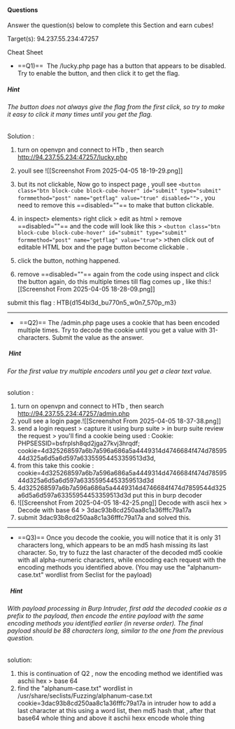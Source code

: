 #### Questions

Answer the question(s) below to complete this Section and earn cubes!

Target(s): 94.237.55.234:47257

Cheat Sheet

+ ==Q1)==  The /lucky.php page has a button that appears to be disabled. Try to enable the button, and then click it to get the flag.
##### Hint
###### The button does not always give the flag from the first click, so try to make it easy to click it many times until you get the flag.

Solution :  
1) turn on openvpn and connect to HTb , then search http://94.237.55.234:47257/lucky.php
2) youll see ![[Screenshot From 2025-04-05 18-19-29.png]]
3) but its not clickable, Now go to inspect page , youll see
`<button class="btn block-cube block-cube-hover" id="submit" type="submit" formmethod="post" name="getflag" value="true" disabled="">`  , you need to remove this  ==disabled=""== to make that button clickable. 

4) in inspect> elements> right click > edit as html > remove ==disabled=""== and the code will look like this >     `<button class="btn block-cube block-cube-hover" id="submit" type="submit" formmethod="post" name="getflag" value="true">`    >then click out of editable HTML box and the page button become clickable .
5) click the button, nothing happened.
6) remove ==disabled=""== again from the code  using inspect and click the button again, do this multiple times till flag comes up , like this:![[Screenshot From 2025-04-05 18-28-09.png]]

submit this flag : HTB{d154bl3d_bu770n5_w0n7_570p_m3}

---

-  ==Q2)== The /admin.php page uses a cookie that has been encoded multiple times. Try to decode the cookie until you get a value with 31-characters. Submit the value as the answer.
#####  Hint
###### For the first value try multiple encoders until you get a clear text value.

solution : 
1) turn on openvpn and connect to HTb , then search http://94.237.55.234:47257/admin.php
2) youll see a login page.![[Screenshot From 2025-04-05 18-37-38.png]]
3) send a login request > capture it using burp suite > in burp suite review the request >  you'll find a cookie being used :  Cookie: PHPSESSID=bsfrplsh8qd2jga27kvj3hrqdf; cookie=4d325268597a6b7a596a686a5a4449314d4746684f474d7859544d325a6d5a6d597a63355954453359513d3d,   
4) from this take this cookie :     cookie=4d325268597a6b7a596a686a5a4449314d4746684f474d7859544d325a6d5a6d597a63355954453359513d3d
5) 4d325268597a6b7a596a686a5a4449314d4746684f474d7859544d325a6d5a6d597a63355954453359513d3d    put this  in burp decoder
6) ![[Screenshot From 2025-04-05 18-42-25.png]] Decode with ascii hex > Decode with base 64 > 3dac93b8cd250aa8c1a36fffc79a17a 
7) submit 3dac93b8cd250aa8c1a36fffc79a17a and solved this.

---

- ==Q3)== Once you decode the cookie, you will notice that it is only 31 characters long, which appears to be an md5 hash missing its last character. So, try to fuzz the last character of the decoded md5 cookie with all alpha-numeric characters, while encoding each request with the encoding methods you identified above. (You may use the "alphanum-case.txt" wordlist from Seclist for the payload)
#####   Hint
###### With payload processing in Burp Intruder, first add the decoded cookie as a prefix to the payload, then encode the entire payload with the same encoding methods you identified earlier (in reverse order). The final payload should be 88 characters long, similar to the one from the previous question.

solution:
1) this is continuation of Q2 , now the encoding method we identified was aschii hex > base 64
2) find the "alphanum-case.txt" wordlist in /usr/share/seclists/Fuzzing/alphanum-case.txt
cookie=3dac93b8cd250aa8c1a36fffc79a17a in intruder how to add a last character at this using a word list, then md5 hash that , after that base64 whole thing and above it aschii hexx encode whole thing